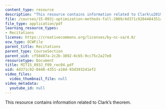 ```yaml
---
content_type: resource
description: "This resource contains information related to Clark\u2019s theorem."
file: /courses/15-093j-optimization-methods-fall-2009/4d371c9204484351a18d93d393241ef2_MIT15_093J_F09_rec04.pdf
file_type: application/pdf
learning_resource_types:
- Recitations
license: https://creativecommons.org/licenses/by-nc-sa/4.0/
ocw_type: OCWFile
parent_title: Recitations
parent_type: CourseSection
parent_uid: cf58407a-2c2b-3892-6cb5-9cc75c2a27e8
resourcetype: Document
title: MIT15_093J_F09_rec04.pdf
uid: 4d371c92-0448-4351-a18d-93d393241ef2
video_files:
  video_thumbnail_file: null
video_metadata:
  youtube_id: null
---
```

This resource contains information related to Clark’s theorem.